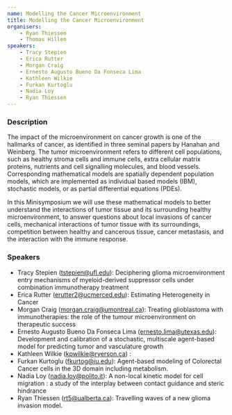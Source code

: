 ```yaml
---
name: Modelling the Cancer Microenvironment
title: Modelling the Cancer Microenvironment
organisers: 
    - Ryan Thiessen
    - Thomas Hillen
speakers:
    - Tracy Stepien
    - Erica Rutter
    - Morgan Craig
    - Ernesto Augusto Bueno Da Fonseca Lima
    - Kathleen Wilkie
    - Furkan Kurtoglu
    - Nadia Loy
    - Ryan Thiessen
---
```


<h3 class="font-weight-light mb-3">Description</h3>

The impact of the microenvironment on cancer growth is one of the hallmarks of cancer, as identified in three seminal papers by Hanahan and Weinberg. The tumor microenvironment refers to different cell populations, such as healthy stroma cells and immune cells, extra cellular matrix proteins, nutrients and cell signalling molecules, and blood vessels. Corresponding mathematical models are spatially dependent population models, which are implemented as individual based models (IBM), stochastic models, or as partial differential equations (PDEs). 


In this Minisymposium we will use these mathematical models to better understand the interactions of tumor tissue and its surrounding healthy microenvironment, to answer questions about local invasions of cancer cells, mechanical interactions of tumor tissue with its surroundings, competition between healthy and cancerous tissue, cancer metastasis, and the interaction with the immune response.  




### Speakers

- Tracy Stepien (tstepien@ufl.edu): Deciphering glioma microenvironment entry mechanisms of myeloid-derived suppressor cells under combination immunotherapy treatment
- Erica Rutter (erutter2@ucmerced.edu): Estimating Heterogeneity in Cancer
- Morgan Craig (morgan.craig@umontreal.ca): Treating glioblastoma with immunotherapies: the role of the tumour microenvironment on therapeutic success
- Ernesto Augusto Bueno Da Fonseca Lima (ernesto.lima@utexas.edu): Development and calibration of a stochastic, multiscale agent-based model for predicting tumor and vasculature growth
- Kathleen Wilkie (kpwilkie@ryerson.ca) :
- Furkan Kurtoglu (fkurtog@iu.edu): Agent-based modeling of Colorectal Cancer cells in the 3D domain including metabolism.
- Nadia Loy (nadia.loy@polito.it): A non-local kinetic model for cell migration : a study of the interplay between contact guidance and steric hindrance
- Ryan Thiessen (rt5@ualberta.ca): Travelling waves of a new glioma invasion model.



